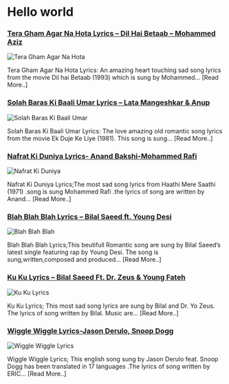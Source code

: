 # Hello world

### [Tera Gham Agar Na Hota Lyrics – Dil Hai Betaab – Mohammed Aziz](http://catchylyrics.net/2017/03/tera-gham-agar-na-hota-lyrics/)
![Tera Gham Agar Na Hota](http://catchylyrics.net/wp-content/uploads/2017/03/Tera-Gham-Agar-Na-Hota.jpg)

Tera Gham Agar Na Hota Lyrics: An amazing heart touching sad song lyrics from the movie Dil hai Betaab
(1993) which is sung by Mohammed… [Read More..]

### [Solah Baras Ki Baali Umar Lyrics – Lata Mangeshkar & Anup](http://catchylyrics.net/2017/03/solah-baras-ki-baali-umar-lyrics/)
![Solah Baras Ki Baali Umar](http://catchylyrics.net/wp-content/uploads/2017/03/Solah-Baras-Ki-Baali-Umar-Lyrics.jpg)

Solah Baras Ki Baali Umar Lyrics: The love amazing old romantic song lyrics from the movie
Ek Duje Ke Liye (1981). This song is sung… [Read More..]

### [Nafrat Ki Duniya Lyrics- Anand Bakshi-Mohammed Rafi](http://catchylyrics.net/2017/03/nafrat-ki-duniya-lyrics-mohammed-rafi/)
![Nafrat Ki Duniya](http://catchylyrics.net/wp-content/uploads/2017/03/Nafrat-Ki-Duniya-Lyrics.jpg)

Nafrat Ki Duniya Lyrics;The most sad song lyrics from Haathi Mere Saathi (1971)
.song is sung Mohammed Rafi .the lyrics of song are written by Anand… [Read More..]

### [Blah Blah Blah Lyrics – Bilal Saeed ft. Young Desi](http://catchylyrics.net/2017/03/14115bilal-saeed/)
![Blah Blah Blah](http://catchylyrics.net/wp-content/uploads/2017/03/Untitled-1-2.jpg)

Blah Blah Blah Lyrics;This beutifull Romantic song are sung by Bilal Saeed’s latest single
featuring rap by Young Desi. The song is sung,written,composed and produced… [Read More..]

### [Ku Ku Lyrics – Bilal Saeed Ft. Dr. Zeus & Young Fateh](http://catchylyrics.net/2017/03/ku-ku-lyrics-bilal-saeed-dr-zeus-young/)
![Ku Ku Lyrics](http://catchylyrics.net/wp-content/uploads/2017/03/Ku-Ku-Lyrics.jpg)

Ku Ku Lyrics; This most sad song lyrics are sung by Bilal and Dr. Yo Zeus.
The lyrics of song written by Bilal. Music are… [Read More..]

### [Wiggle Wiggle Lyrics-Jason Derulo, Snoop Dogg](http://catchylyrics.net/2017/03/14058/http://catchylyrics.net/2017/03/14058/)
![Wiggle Wiggle Lyrics](http://catchylyrics.net/wp-content/uploads/2017/03/Wiggle-Wiggle-Lyrics.jpg)

Wiggle Wiggle Lyrics; This english song sung by Jason Derulo feat. Snoop Dogg has been translated in 17 languages
.The lyrics of song written by ERIC… [Read More..]

